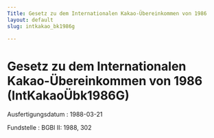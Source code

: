 ```yaml
---
Title: Gesetz zu dem Internationalen Kakao-Übereinkommen von 1986
layout: default
slug: intkakao_bk1986g

---
```


# Gesetz zu dem Internationalen Kakao-Übereinkommen von 1986 (IntKakaoÜbk1986G)

Ausfertigungsdatum
:   1988-03-21

Fundstelle
:   BGBl II: 1988, 302

